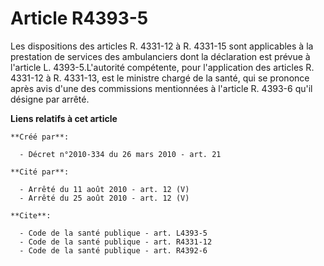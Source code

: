 # Article R4393-5

Les dispositions des articles R. 4331-12 à R. 4331-15 sont applicables à la prestation de services des ambulanciers dont la
déclaration est prévue à l'article L. 4393-5.L'autorité compétente, pour l'application des articles R. 4331-12 à R. 4331-13,
est le ministre chargé de la santé, qui se prononce après avis d'une des commissions mentionnées à l'article R. 4393-6 qu'il
désigne par arrêté.

**Liens relatifs à cet article**

	**Créé par**:

	  - Décret n°2010-334 du 26 mars 2010 - art. 21

	**Cité par**:

	  - Arrêté du 11 août 2010 - art. 12 (V)
	  - Arrêté du 25 août 2010 - art. 12 (V)

	**Cite**:

	  - Code de la santé publique - art. L4393-5
	  - Code de la santé publique - art. R4331-12
	  - Code de la santé publique - art. R4392-6
